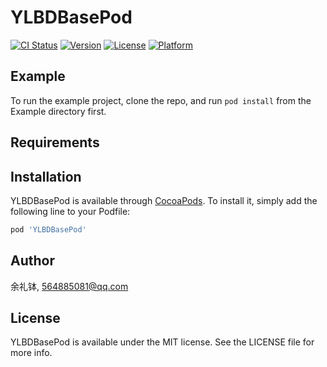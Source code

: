 # YLBDBasePod

[![CI Status](https://img.shields.io/travis/余礼钵/YLBDBasePod.svg?style=flat)](https://travis-ci.org/余礼钵/YLBDBasePod)
[![Version](https://img.shields.io/cocoapods/v/YLBDBasePod.svg?style=flat)](https://cocoapods.org/pods/YLBDBasePod)
[![License](https://img.shields.io/cocoapods/l/YLBDBasePod.svg?style=flat)](https://cocoapods.org/pods/YLBDBasePod)
[![Platform](https://img.shields.io/cocoapods/p/YLBDBasePod.svg?style=flat)](https://cocoapods.org/pods/YLBDBasePod)

## Example

To run the example project, clone the repo, and run `pod install` from the Example directory first.

## Requirements

## Installation

YLBDBasePod is available through [CocoaPods](https://cocoapods.org). To install
it, simply add the following line to your Podfile:

```ruby
pod 'YLBDBasePod'
```

## Author

余礼钵, 564885081@qq.com

## License

YLBDBasePod is available under the MIT license. See the LICENSE file for more info.
